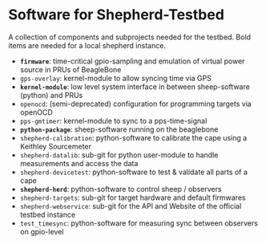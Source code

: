 # Software for Shepherd-Testbed

A collection of components and subprojects needed for the testbed. Bold items are needed for a local shepherd instance.

- **`firmware`**: time-critical gpio-sampling and emulation of virtual power source in PRUs of BeagleBone
- `gps-overlay`: kernel-module to allow syncing time via GPS
- **`kernel-module`**: low level system interface in between sheep-software (python) and PRUs
- `openocd`: (semi-deprecated) configuration for programming targets via openOCD 
- `pps-gmtimer`: kernel-module to sync to a pps-time-signal
- **`python-package`**: sheep-software running on the beaglebone
- `shepherd-calibration`: python-software to calibrate the cape using a Keithley Sourcemeter
- `shepherd-datalib`: sub-git for python user-module to handle measurements and access the data
- `shepherd-devicetest`: python-software to test & validate all parts of a cape
- **`shepherd-herd`**: python-software to control sheep / observers
- `shepherd-targets`: sub-git for target hardware and default firmwares
- `shepherd-webservice`: sub-git for the API and Website of the official testbed instance
- `test_timesync`: python-software for measuring sync between observers on gpio-level
